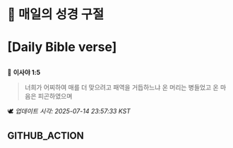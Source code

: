 # 🙏 매일의 성경 구절
# [Daily Bible verse]
##
<!-- START_BIBLE_VERSE -->
📖 **이사야 1:5**
> 너희가 어찌하여 매를 더 맞으려고 패역을 거듭하느냐 온 머리는 병들었고 온 마음은 피곤하였으며

🕊️ _업데이트 시각: 2025-07-14 23:57:33 KST_
  <!-- END_BIBLE_VERSE -->
## GITHUB_ACTION
